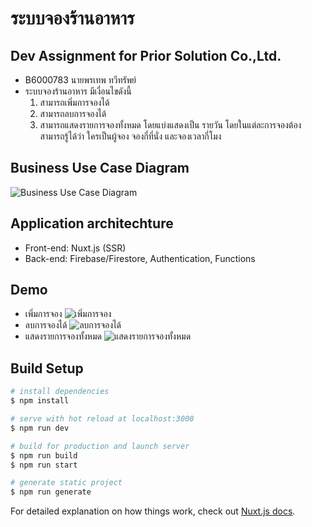 # ระบบจองร้านอาหาร  
## Dev Assignment for Prior Solution Co.,Ltd.  
- B6000783 นายพรเทพ ทวีทรัพย์
- ระบบจองร้านอาหาร มีเงื่อนไขดังนี้
  1. สามารถเพิ่มการจองได้
  2. สามารถลบการจองได้
  3. สามารถแสดงรายการจองทั้งหมด โดยแบ่งแสดงเป็น รายวัน โดยในแต่ละการจองต้องสามารถรู้ได้ว่า ใครเป็นผู้จอง จองกี่ที่นั่ง และจองเวลากี่โมง
  
## Business Use Case Diagram
![Business Use Case Diagram](business_usecase_diagram.png)

## Application architechture
- Front-end: Nuxt.js (SSR)
- Back-end: Firebase/Firestore, Authentication, Functions
  
## Demo
- เพิ่มการจอง
![เพิ่มการจอง](demo_add.png)  
- ลบการจองได้
![ลบการจองได้](demo_sub.png)  
- แสดงรายการจองทั้งหมด
![แสดงรายการจองทั้งหมด](demo_show.png)  

## Build Setup

```bash
# install dependencies
$ npm install

# serve with hot reload at localhost:3000
$ npm run dev

# build for production and launch server
$ npm run build
$ npm run start

# generate static project
$ npm run generate
```

For detailed explanation on how things work, check out [Nuxt.js docs](https://nuxtjs.org).
